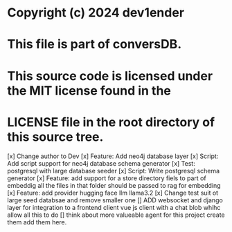 # Copyright (c) 2024 dev1ender
#
# This file is part of conversDB.
#
# This source code is licensed under the MIT license found in the
# LICENSE file in the root directory of this source tree.

[x]  Change author to Dev
[x]  Feature: Add neo4j database layer
[x]  Script: Add script support for neo4j database schema generator 
[x]  Test: postgresql with large database seeder
[x]  Script: Write postgresql schema generator 
[x]  Feature: add support for a store directory fiels to part of embeddig all the files in that folder should be passed to rag for embedding 
[x]  Feature: add provider hugging face llm llama3.2 
[x]  Change test suit ot large seed databsae and remove smaller one
[] ADD websocket and django layer for integration to a frontend client vue js client with a chat blob whihc allow all this to do 
[] think about more valueable agent for this project create them add them here.